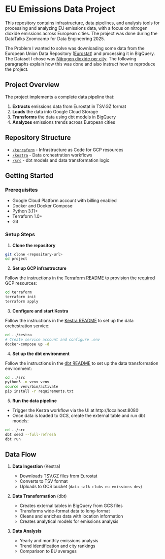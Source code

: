 # EU Emissions Data Project

This repository contains infrastructure, data pipelines, and analysis tools for processing and analyzing EU emissions data, with a focus on nitrogen dioxide emissions across European cities.
The project was done during the DataTalks Zoomcamp for Data Engineering 2025. 

The Problem I wanted to solve was downloading some data from the European Union Data Repository ([Eurostat](https://ec.europa.eu/eurostat/data/database)) and processing it in BigQuery.
The Dataset I chose was [Nitrogen dioxide per city](https://ec.europa.eu/eurostat/data/database?dataset=env_air_no2).
The following paragraphs explain how this was done and also instruct how to reproduce the project.

## Project Overview

The project implements a complete data pipeline that:

1. **Extracts** emissions data from Eurostat in TSV.GZ format
2. **Loads** the data into Google Cloud Storage
3. **Transforms** the data using dbt models in BigQuery
4. **Analyzes** emissions trends across European cities

## Repository Structure

- [`/terraform`](./terraform/README.md) - Infrastructure as Code for GCP resources
- [`/kestra`](./kestra/README.md) - Data orchestration workflows
- [`/src`](./src/README.md) - dbt models and data transformation logic

## Getting Started

### Prerequisites

- Google Cloud Platform account with billing enabled
- Docker and Docker Compose
- Python 3.11+
- Terraform 1.0+
- Git

### Setup Steps

1. **Clone the repository**

```bash
git clone <repository-url>
cd project
```

2. **Set up GCP infrastructure**

Follow the instructions in the [Terraform README](./terraform/README.md) to provision the required GCP resources:

```bash
cd terraform
terraform init
terraform apply
```

3. **Configure and start Kestra**

Follow the instructions in the [Kestra README](./kestra/README.md) to set up the data orchestration service:

```bash
cd ../kestra
# Create service account and configure .env
docker-compose up -d
```

4. **Set up the dbt environment**

Follow the instructions in the [dbt README](./src/README.md) to set up the data transformation environment:

```bash
cd ../src
python3 -m venv venv
source venv/bin/activate
pip install -r requirements.txt
```

5. **Run the data pipeline**

- Trigger the Kestra workflow via the UI at http://localhost:8080
- Once data is loaded to GCS, create the external table and run dbt models:

```bash
cd ../src
dbt seed --full-refresh
dbt run
```

## Data Flow

1. **Data Ingestion** (Kestra)
   - Downloads TSV.GZ files from Eurostat
   - Converts to TSV format
   - Uploads to GCS bucket (`data-talk-clubs-eu-emissions-dev`)

2. **Data Transformation** (dbt)
   - Creates external tables in BigQuery from GCS files
   - Transforms wide-format data to long-format
   - Cleans and enriches data with location information
   - Creates analytical models for emissions analysis

3. **Data Analysis**
   - Yearly and monthly emissions analysis
   - Trend identification and city rankings
   - Comparison to EU averages

